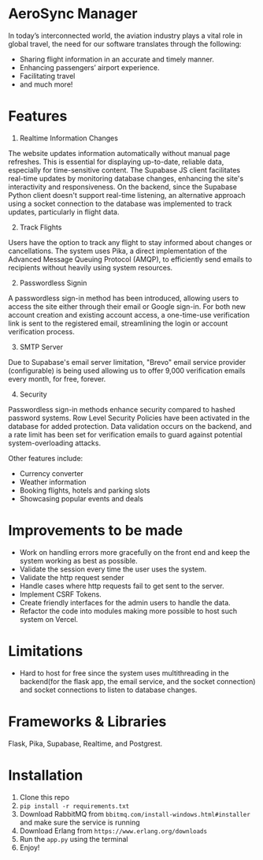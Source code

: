 # AeroSync Manager
  In today’s interconnected world, the aviation
  industry plays a vital role in global travel, the need
  for our software translates through the following:
  - Sharing flight information in an accurate and
  timely manner.
  - Enhancing passengers’ airport experience.
  - Facilitating travel
  - and much more!

# Features
1. Realtime Information Changes

The website updates information automatically without manual page refreshes. This is essential for displaying up-to-date, reliable data, especially for time-sensitive content. The Supabase JS client facilitates real-time updates by monitoring database changes, enhancing the site's interactivity and responsiveness. On the backend, since the Supabase Python client doesn't support real-time listening, an alternative approach using a socket connection to the database was implemented to track updates, particularly in flight data.

2. Track Flights

Users have the option to track any flight to stay informed about changes or cancellations. The system uses Pika, a direct implementation of the Advanced Message Queuing Protocol (AMQP), to efficiently send emails to recipients without heavily using system resources.

2. Passwordless Signin

A passwordless sign-in method has been introduced, allowing users to access the site either through their email or Google sign-in. For both new account creation and existing account access, a one-time-use verification link is sent to the registered email, streamlining the login or account verification process.

3. SMTP Server

Due to Supabase's email server limitation, "Brevo" email service provider (configurable) is being used allowing us to offer 9,000 verification emails every month, for free, forever.

4. Security

Passwordless sign-in methods enhance security compared to hashed password systems. Row Level Security Policies have been activated in the database for added protection. Data validation occurs on the backend, and a rate limit has been set for verification emails to guard against potential system-overloading attacks.

Other features include:
- Currency converter
- Weather information
- Booking flights, hotels and parking slots
- Showcasing popular events and deals

# Improvements to be made
- Work on handling errors more gracefully on the front end and keep the system working as best as possible.
- Validate the session every time the user uses the system.
- Validate the http request sender
- Handle cases where http requests fail to get sent to the server.
- Implement CSRF Tokens.
- Create friendly interfaces for the admin users to handle the data.
- Refactor the code into modules making more possible to host such system on Vercel.

# Limitations
- Hard to host for free since the system uses multithreading in the backend(for the flask app, the email service, and the socket connection) and socket connections to listen to database changes.

# Frameworks & Libraries
  Flask, Pika, Supabase, Realtime, and Postgrest.

# Installation
  1. Clone this repo
  2. `pip install -r requirements.txt`
  3. Download RabbitMQ from `bbitmq.com/install-windows.html#installer` and make sure the service is running
  4. Download Erlang from `https://www.erlang.org/downloads`
  5. Run the `app.py` using the terminal
  6. Enjoy!
     
